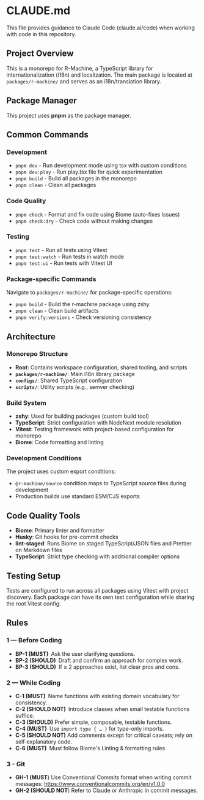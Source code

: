 # CLAUDE.md

This file provides guidance to Claude Code (claude.ai/code) when working with code in this repository.

## Project Overview

This is a monorepo for R-Machine, a TypeScript library for internationalization (i18n) and localization. The main package is located at `packages/r-machine/` and serves as an i18n/translation library.

## Package Manager

This project uses **pnpm** as the package manager.

## Common Commands

### Development
- `pnpm dev` - Run development mode using tsx with custom conditions
- `pnpm dev:play` - Run play.tsx file for quick experimentation
- `pnpm build` - Build all packages in the monorepo
- `pnpm clean` - Clean all packages

### Code Quality
- `pnpm check` - Format and fix code using Biome (auto-fixes issues)
- `pnpm check:dry` - Check code without making changes

### Testing
- `pnpm test` - Run all tests using Vitest
- `pnpm test:watch` - Run tests in watch mode
- `pnpm test:ui` - Run tests with Vitest UI

### Package-specific Commands
Navigate to `packages/r-machine/` for package-specific operations:
- `pnpm build` - Build the r-machine package using zshy
- `pnpm clean` - Clean build artifacts
- `pnpm verify:versions` - Check versioning consistency

## Architecture

### Monorepo Structure
- **Root**: Contains workspace configuration, shared tooling, and scripts
- **`packages/r-machine/`**: Main i18n library package
- **`configs/`**: Shared TypeScript configuration
- **`scripts/`**: Utility scripts (e.g., semver checking)

### Build System
- **zshy**: Used for building packages (custom build tool)
- **TypeScript**: Strict configuration with NodeNext module resolution
- **Vitest**: Testing framework with project-based configuration for monorepo
- **Biome**: Code formatting and linting

### Development Conditions
The project uses custom export conditions:
- `@r-machine/source` condition maps to TypeScript source files during development
- Production builds use standard ESM/CJS exports

## Code Quality Tools

- **Biome**: Primary linter and formatter
- **Husky**: Git hooks for pre-commit checks
- **lint-staged**: Runs Biome on staged TypeScript/JSON files and Prettier on Markdown files
- **TypeScript**: Strict type checking with additional compiler options

## Testing Setup

Tests are configured to run across all packages using Vitest with project discovery. Each package can have its own test configuration while sharing the root Vitest config.

## Rules

### 1 — Before Coding

- **BP-1 (MUST)** Ask the user clarifying questions.
- **BP-2 (SHOULD)** Draft and confirm an approach for complex work.  
- **BP-3 (SHOULD)** If ≥ 2 approaches exist, list clear pros and cons.

### 2 — While Coding

- **C-1 (MUST)** Name functions with existing domain vocabulary for consistency.  
- **C-2 (SHOULD NOT)** Introduce classes when small testable functions suffice.  
- **C-3 (SHOULD)** Prefer simple, composable, testable functions.
- **C-4 (MUST)** Use `import type { … }` for type-only imports.
- **C-5 (SHOULD NOT)** Add comments except for critical caveats; rely on self‑explanatory code.
- **C-6 (MUST)** Must follow Biome's Linting & formatting rules

### 3 - Git

- **GH-1 (MUST**) Use Conventional Commits format when writing commit messages: https://www.conventionalcommits.org/en/v1.0.0
- **GH-2 (SHOULD NOT**) Refer to Claude or Anthropic in commit messages.
